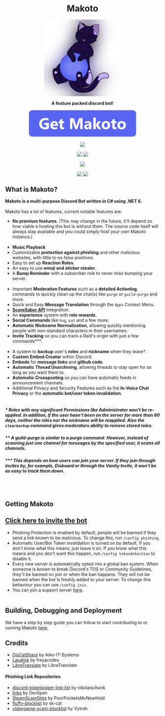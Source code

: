 <h1 align="center">Makoto</h1>
<p align="center"><img src="ProjectMakoto/Assets/Prod.png" width=250 align="center"></p>
<p align="center" style="font-weight:bold;">A feature packed discord bot!</p>
<a href="#getting-makoto" ><p align="center"><img src="ProjectMakoto/Assets/AddToServer.png" width=350 align="center"></p></a>

<p align="center"><img src="https://github.com/Fortunevale/ProjectMakoto/actions/workflows/dev.yml/badge.svg?branch=dev" align="center">
<p align="center"><img src="https://img.shields.io/github/contributors/Fortunevale/ProjectMakoto" align="center"> <img src="https://img.shields.io/github/issues-raw/Fortunevale/ProjectMakoto" align="center"></p>
<p align="center"><img src="https://wakatime.com/badge/github/Fortunevale/ProjectMakoto.svg" align="center"></p>

<p align="center"><img src="https://img.shields.io/github/stars/Fortunevale/ProjectMakoto?style=social" align="center"> <img src="https://img.shields.io/github/watchers/Fortunevale/ProjectMakoto?style=social" align="center"></p>

## What is Makoto?

**Makoto is a multi-purpose Discord Bot written in C# using .NET 6.**
<br></br>
Makoto has a lot of features, current notable features are:
- **No premium features**. (This may change in the future, it'll depend on how viable a hosting this bot is without them. The source code itself will always stay available and you could simply host your own Makoto instance.)
<br></br>
- **Music Playback**
- Customizable **protection against phishing** and other malicious websites, with little to no false positives.
- Easy to set up **Reaction Roles**.
- An easy to use **emoji and sticker stealer**.
- A **Bump Reminder** with a subscriber role to never miss bumping your server.
<br></br>
- Important **Moderation Features** such as a **detailed Actionlog**, commands to quickly clean up the chat(s) like `purge` or `guild-purge` and more.
- Quick and Easy **Message Translation** through the `Apps` Context Menu.
- **[ScoreSaber API](https://scoresaber.com)** Integration.
- An **experience** system with **role rewards**.
- **Social Commands** like `hug`, `pat` and a few more.
- **Automatic Nickname Normalization**, allowing quickly mentioning people with non-standard characters in their usernames.
- **Invite Tracking** so you can track a Raid's origin with just a few commands***.
<br></br>
- A system to **backup** user's **roles** and **nickname** when they leave*.
- **Custom Embed Creator** within Discord.
- **Embeds** for **message links** and **github code**.
- **Automatic Thread Unarchiving**, allowing threads to stay open for as long as you want them to.
- **Automatic Crossposting** so you can have automatic feeds in announcement channels.
- Additional Privacy and Security Features such as the **In-Voice Chat Privacy** or the **automatic bot/user token invalidation**.
<br></br>
##### \* Roles with any significant Permissions like Administrator won't be re-applied. In addition, if the user hasn't been on the server for more than 60 days, neither the roles nor the nickname will be reapplied. Also the `clearbackup` command gives moderators ability to remove stored roles.

##### \** A guild-purge is similar to a purge command. However, instead of scanning just one channel for messages by the specified user, it scans all channels.

##### \*** This depends on how users can join your server. If they join through invites by, for example, Disboard or through the Vanity Invite, it won't be as easy to track them down.
<br></br>
## Getting Makoto

## [Click here to invite the bot](https://discord.com/api/oauth2/authorize?client_id=947716263394824213&permissions=8&scope=bot%20applications.commands)

- Phishing Protection is enabled by default, people will be banned if they send a link known to be malicious. To change this, run `/config phishing`.
- Automatic User/Bot Token invalidation is turned on by default. If you don't know what this means, just leave it on. If you know what this means and you don't want this happen, run `/config tokendetection` to disable it.
- Every new server is automatically opted into a global ban system. When someone is known to break Discord's TOS or Community Guidelines, they'll be banned on join or when the ban happens. They will not be banned when the bot is freshly added to your server. To change this behaviour you can use `/config join`.
- You can join a support server [here](https://s.aitsys.dev/makotoguild).
<br></br>
## Building, Debugging and Deployment

We have a step by step guide you can follow to start contributing to or running Makoto [here](./CONTRIBUTING.md).
## Credits

- [DisCatSharp](https://github.com/Aiko-IT-Systems/DisCatSharp) by Aiko-IT-Systems
- [Lavalink](https://github.com/freyacodes/Lavalink) by freyacodes
- [LibreTranslate](https://github.com/LibreTranslate/LibreTranslate) by LibreTranslate
#### Phishing Link Repositories
- [discord-tokenlogger-link-list](https://github.com/nikolaischunk/discord-tokenlogger-link-list/) by nikolaischunk
- [links](https://github.com/DevSpen/links/) by DevSpen
- [SteamScamSites](https://github.com/PoorPocketsMcNewHold/SteamScamSites/) by PoorPocketsMcNewHold
- [fluffy-blocklist](https://github.com/sk-cat/fluffy-blocklist/) by sk-cat
- [videogame-scam-blocklist](https://github.com/Vytrah/videogame-scam-blocklist/) by Vytrah

